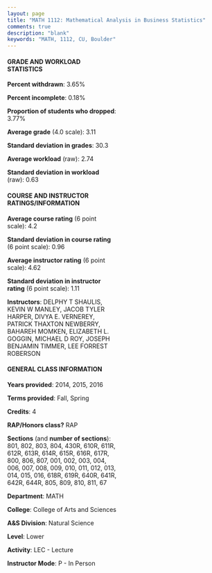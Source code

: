```yaml
---
layout: page
title: "MATH 1112: Mathematical Analysis in Business Statistics"
comments: true
description: "blank"
keywords: "MATH, 1112, CU, Boulder"
--- 
```

<head>
<script src="https://ajax.googleapis.com/ajax/libs/jquery/2.1.3/jquery.min.js"></script>
<script src="https://dl.dropboxusercontent.com/s/pc42nxpaw1ea4o9/highcharts.js?dl=0"></script>
<!-- <script src="../assets/js/highcharts.js"></script> -->
<style type="text/css">@font-face {
	font-family: "Bebas Neue";
	src: url(https://www.filehosting.org/file/details/544349/BebasNeue%20Regular.otf) format("opentype");
	}
	h1.Bebas { 
		font-family: "Bebas Neue", Verdana, Tahoma;
	}
</style>
</head>
<body>
	<div id="container" style="float: right; width: 45%; height: 88%; margin-left: 2.5%; margin-right: 2.5%;"></div>
	<script language="JavaScript">
		$(document).ready(function() {
		var chart = {type: 'column'};
		var title = {text: 'Grade Distribution'};
		var xAxis = {categories: ['A','B','C','D','F'],crosshair: true};
		var yAxis = {min: 0,title: {text: 'Percentage'}};
		var tooltip = {headerFormat: '<center><b><span style="font-size:20px">{point.key}</span></b></center>',
		               pointFormat: '<td style="padding:0"><b>{point.y:.1f}%</b></td>',
		               footerFormat: '</table>',shared: true,useHTML: true};
		var plotOptions = {column: {pointPadding: 0.0,borderWidth: 0}};  
		var credits = {enabled: false};var series= [{name: 'Percent',data: [40.79,38.44,14.84,3.83,2.11,]}];
		var json = {};
		json.chart = chart;
		json.title = title;
		json.tooltip = tooltip;
		json.xAxis = xAxis;
		json.yAxis = yAxis;  
		json.series = series;
		json.plotOptions = plotOptions;  
		json.credits = credits;
		$('#container').highcharts(json);
	});
	</script>
</body>
			   
#### GRADE AND WORKLOAD STATISTICS

**Percent withdrawn**: 3.65%

**Percent incomplete**: 0.18%

**Proportion of students who dropped**: 3.77%

**Average grade** (4.0 scale): 3.11

**Standard deviation in grades**: 30.3

**Average workload** (raw): 2.74

**Standard deviation in workload** (raw): 0.63

#### COURSE AND INSTRUCTOR RATINGS/INFORMATION

**Average course rating** (6 point scale): 4.2

**Standard deviation in course rating** (6 point scale): 0.96

**Average instructor rating** (6 point scale): 4.62

**Standard deviation in instructor rating** (6 point scale): 1.11

**Instructors**: DELPHY T SHAULIS, KEVIN W MANLEY, JACOB TYLER HARPER, DIVYA E. VERNEREY, PATRICK THAXTON NEWBERRY, BAHAREH MOMKEN, ELIZABETH L. GOGGIN, MICHAEL D ROY, JOSEPH BENJAMIN TIMMER, LEE FORREST ROBERSON

#### GENERAL CLASS INFORMATION

**Years provided**: 2014, 2015, 2016

**Terms provided**: Fall, Spring

**Credits**: 4

**RAP/Honors class?** RAP

**Sections** (and **number of sections**): 801, 802, 803, 804, 430R, 610R, 611R, 612R, 613R, 614R, 615R, 616R, 617R, 800, 806, 807, 001, 002, 003, 004, 006, 007, 008, 009, 010, 011, 012, 013, 014, 015, 016, 618R, 619R, 640R, 641R, 642R, 644R, 805, 809, 810, 811, 67

**Department**: MATH

**College**: College of Arts and Sciences

**A&S Division**: Natural Science

**Level**: Lower

**Activity**: LEC - Lecture

**Instructor Mode**: P  - In Person